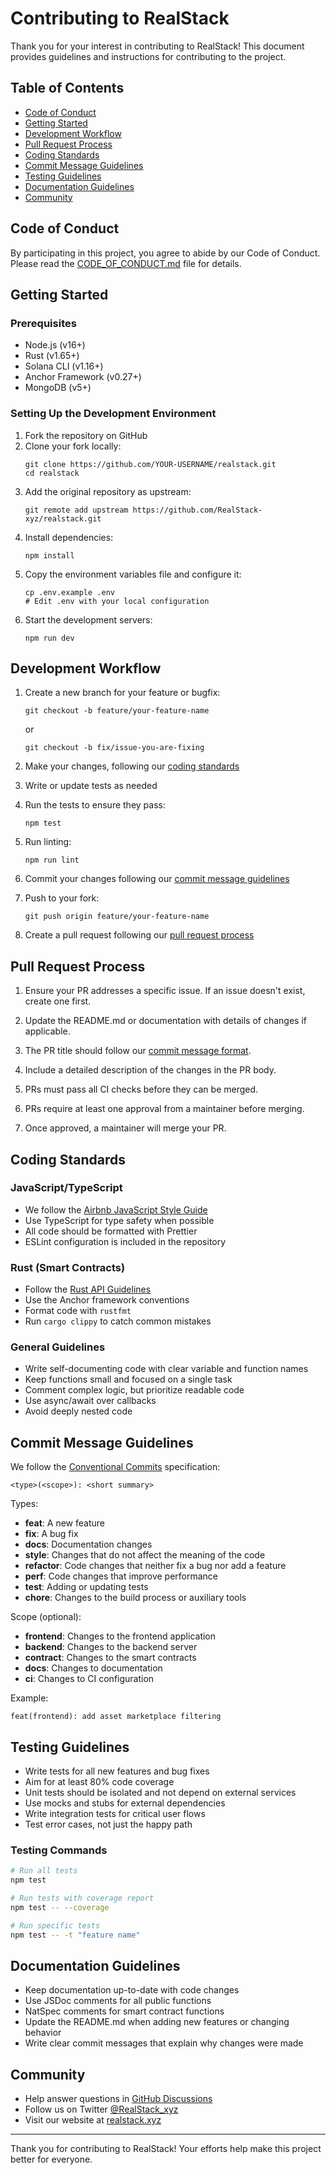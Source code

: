 # Contributing to RealStack

Thank you for your interest in contributing to RealStack! This document provides guidelines and instructions for contributing to the project.

## Table of Contents

- [Code of Conduct](#code-of-conduct)
- [Getting Started](#getting-started)
- [Development Workflow](#development-workflow)
- [Pull Request Process](#pull-request-process)
- [Coding Standards](#coding-standards)
- [Commit Message Guidelines](#commit-message-guidelines)
- [Testing Guidelines](#testing-guidelines)
- [Documentation Guidelines](#documentation-guidelines)
- [Community](#community)

## Code of Conduct

By participating in this project, you agree to abide by our Code of Conduct. Please read the [CODE_OF_CONDUCT.md](CODE_OF_CONDUCT.md) file for details.

## Getting Started

### Prerequisites

- Node.js (v16+)
- Rust (v1.65+)
- Solana CLI (v1.16+)
- Anchor Framework (v0.27+)
- MongoDB (v5+)

### Setting Up the Development Environment

1. Fork the repository on GitHub
2. Clone your fork locally:
   ```
   git clone https://github.com/YOUR-USERNAME/realstack.git
   cd realstack
   ```
3. Add the original repository as upstream:
   ```
   git remote add upstream https://github.com/RealStack-xyz/realstack.git
   ```
4. Install dependencies:
   ```
   npm install
   ```
5. Copy the environment variables file and configure it:
   ```
   cp .env.example .env
   # Edit .env with your local configuration
   ```
6. Start the development servers:
   ```
   npm run dev
   ```

## Development Workflow

1. Create a new branch for your feature or bugfix:
   ```
   git checkout -b feature/your-feature-name
   ```
   or
   ```
   git checkout -b fix/issue-you-are-fixing
   ```

2. Make your changes, following our [coding standards](#coding-standards)

3. Write or update tests as needed

4. Run the tests to ensure they pass:
   ```
   npm test
   ```

5. Run linting:
   ```
   npm run lint
   ```

6. Commit your changes following our [commit message guidelines](#commit-message-guidelines)

7. Push to your fork:
   ```
   git push origin feature/your-feature-name
   ```

8. Create a pull request following our [pull request process](#pull-request-process)

## Pull Request Process

1. Ensure your PR addresses a specific issue. If an issue doesn't exist, create one first.

2. Update the README.md or documentation with details of changes if applicable.

3. The PR title should follow our [commit message format](#commit-message-guidelines).

4. Include a detailed description of the changes in the PR body.

5. PRs must pass all CI checks before they can be merged.

6. PRs require at least one approval from a maintainer before merging.

7. Once approved, a maintainer will merge your PR.

## Coding Standards

### JavaScript/TypeScript

- We follow the [Airbnb JavaScript Style Guide](https://github.com/airbnb/javascript)
- Use TypeScript for type safety when possible
- All code should be formatted with Prettier
- ESLint configuration is included in the repository

### Rust (Smart Contracts)

- Follow the [Rust API Guidelines](https://rust-lang.github.io/api-guidelines/)
- Use the Anchor framework conventions
- Format code with `rustfmt`
- Run `cargo clippy` to catch common mistakes

### General Guidelines

- Write self-documenting code with clear variable and function names
- Keep functions small and focused on a single task
- Comment complex logic, but prioritize readable code
- Use async/await over callbacks
- Avoid deeply nested code

## Commit Message Guidelines

We follow the [Conventional Commits](https://www.conventionalcommits.org/) specification:

```
<type>(<scope>): <short summary>
```

Types:
- **feat**: A new feature
- **fix**: A bug fix
- **docs**: Documentation changes
- **style**: Changes that do not affect the meaning of the code
- **refactor**: Code changes that neither fix a bug nor add a feature
- **perf**: Code changes that improve performance
- **test**: Adding or updating tests
- **chore**: Changes to the build process or auxiliary tools

Scope (optional):
- **frontend**: Changes to the frontend application
- **backend**: Changes to the backend server
- **contract**: Changes to the smart contracts
- **docs**: Changes to documentation
- **ci**: Changes to CI configuration

Example:
```
feat(frontend): add asset marketplace filtering
```

## Testing Guidelines

- Write tests for all new features and bug fixes
- Aim for at least 80% code coverage
- Unit tests should be isolated and not depend on external services
- Use mocks and stubs for external dependencies
- Write integration tests for critical user flows
- Test error cases, not just the happy path

### Testing Commands

```bash
# Run all tests
npm test

# Run tests with coverage report
npm test -- --coverage

# Run specific tests
npm test -- -t "feature name"
```

## Documentation Guidelines

- Keep documentation up-to-date with code changes
- Use JSDoc comments for all public functions
- NatSpec comments for smart contract functions
- Update the README.md when adding new features or changing behavior
- Write clear commit messages that explain why changes were made

## Community

- Help answer questions in [GitHub Discussions](https://github.com/realstackxyz/realstack/discussions)
- Follow us on Twitter [@RealStack_xyz](https://x.com/RealStack_xyz)
- Visit our website at [realstack.xyz](https://www.realstack.xyz)

---

Thank you for contributing to RealStack! Your efforts help make this project better for everyone. 